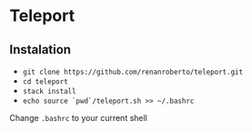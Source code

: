 # Teleport

## Instalation

- `git clone https://github.com/renanroberto/teleport.git`
- `cd teleport`
- `stack install`
- ``echo source `pwd`/teleport.sh >> ~/.bashrc``

Change `.bashrc` to your current shell
